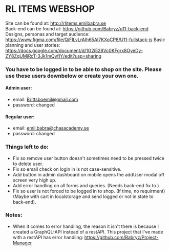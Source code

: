 # RL ITEMS WEBSHOP

Site can be found at: http://rlitems.emilbabra.se  
Back-end can be found at: https://github.com/Babryz/u11-back-end  
Designs, personas and target audience: https://www.figma.com/file/QiFILvLrAIh65AI7KXoCP8/U11-fullstack-js
Basic planning and user stories: https://docs.google.com/document/d/1G2i528Vc0KFgrx8OyeDy-ZY8ZqUMiRcT-3Jk1mQyfIY/edit?usp=sharing

### You have to be logged in to be able to shop on the site. Please use these users downbelow or create your own one.

#### Admin user:

- email: Brittsboemil@gmail.com
- password: changed

#### Regular user:

- email: emil.babra@chasacademy.se
- password: changed

### Things left to do:

- Fix so remove user button doesn't sometimes need to be pressed twice to delete user.
- Fix so email check on login in is not case-sensitive.
- Add button in admin dashboard on mobile opens the addUser modal off screen very high up.
- Add error handling on all forms and queries. (Needs back-end fix to.)
- Fix so user is not forced to be logged in to shop. (If time, no requirment)(Maybe with cart in localstorage and send logged or not in state to back-end).

### Notes:

- When it comes to error handling, the reason it isn't there is because I created a GraphQL-API instead of a restAPI. This project that I've made with a restAPI has error handling: https://github.com/Babryz/Project-Manager
